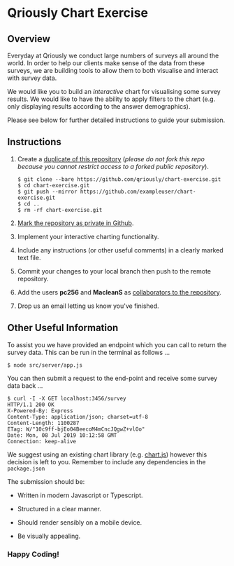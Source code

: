 # Qriously Chart Exercise

## Overview

Everyday at Qriously we conduct large numbers of surveys all around the world. In order to help our clients make sense of the data from these surveys, we are building tools to allow them to both visualise and interact with survey data.

We would like you to build an *interactive* chart for visualising some survey results. We would like to have the ability to apply filters to the chart (e.g. only displaying results according to the answer demographics).

Please see below for further detailed instructions to guide your submission.

## Instructions

1. Create a [duplicate of this repository](https://help.github.com/en/articles/duplicating-a-repository.) 
(*please do not fork this repo because you cannot restrict access to a forked public repository*).
    ```
    $ git clone --bare https://github.com/qriously/chart-exercise.git
    $ cd chart-exercise.git
    $ git push --mirror https://github.com/exampleuser/chart-exercise.git
    $ cd .. 
    $ rm -rf chart-exercise.git
    ```

1. [Mark the repository as private in Github](https://help.github.com/en/articles/setting-repository-visibility#making-a-repository-private).

1. Implement your interactive charting functionality.

1. Include any instructions (or other useful comments) in a clearly marked text file.

1. Commit your changes to your local branch then push to the remote repository.

1. Add the users **pc256** and **MacleanS** as [collaborators to the repository](https://help.github.com/en/articles/inviting-collaborators-to-a-personal-repository).

1. Drop us an email letting us know you've finished.

## Other Useful Information 

To assist you we have provided an endpoint which you can call to return the survey data. This can be run in the terminal as follows ...

    $ node src/server/app.js
    
You can then submit a request to the end-point and receive some survey data back ...

    $ curl -I -X GET localhost:3456/survey
    HTTP/1.1 200 OK
    X-Powered-By: Express
    Content-Type: application/json; charset=utf-8
    Content-Length: 1100287
    ETag: W/"10c9ff-bjEo04BeecoM4mCncJQgwZ+vlOo"
    Date: Mon, 08 Jul 2019 10:12:58 GMT
    Connection: keep-alive

We suggest using an existing chart library (e.g. [chart.js](https://www.chartjs.org/)) however this decision is left to you. Remember to include any dependencies in the `package.json`
 
The submission should be:

- Written in modern Javascript or Typescript.

- Structured in a clear manner.

- Should render sensibly on a mobile device.

- Be visually appealing.

### Happy Coding!
